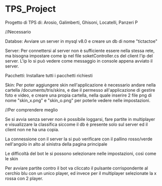# TPS_Project
Progetto di TPS di: Arosio, Galimberti, Ghisoni, Locatelli, Panzeri P

//Necessario

Databse:     Avviare un server in mysql v8.0 e creare un db di nome "tictactoe"

Server:     Per connettersi al server non è sufficiente essere nella stessa rete, ma bisogna impostare come ip nel file soketController.cs del client l'ip del server.
            L'ip lo si può vedere come messaggio in console appena avviato il server.
        
Pacchetti: Installare tutti i pacchetti richiesti

Skin:      Per poter aggiungere skin nell'applicazione è necessario andare nella cartella /documents/tris/skins,  e dae il permesso all'applicazione di gestire foto e video, e creare una propia cartella, nella                 quale inserire 2 file png di nome "skin_x.png" e "skin_o.png" per poterle vedere nelle impostazioni. 


//Per comprendere meglio

Se si avvia senza server non è possibile loggarsi, fare partite in multiplayer e visualizzare la classifica siccome il db è presente solo sul server ed il client non ne ha una copia.

La connessione con il server la si può verificare con il pallino rosso/verde nell'angolo in alto al sinistra della pagina principale 

Le difficoltà del bot le si possono selezionare nelle impostazioni, così come le skin

Per avviare partite contro il bot va cliccato il pulsante corrispondente al cerchio blu con un unico player, ed invece per il multiplayer selezionate la x rossa con 2 player.
